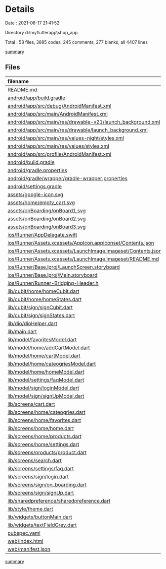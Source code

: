 # Details

Date : 2021-08-17 21:41:52

Directory d:\myflutterapp\shop_app

Total : 58 files,  3885 codes, 245 comments, 277 blanks, all 4407 lines

[summary](results.md)

## Files
| filename | language | code | comment | blank | total |
| :--- | :--- | ---: | ---: | ---: | ---: |
| [README.md](/README.md) | Markdown | 10 | 0 | 7 | 17 |
| [android/app/build.gradle](/android/app/build.gradle) | Groovy | 46 | 3 | 11 | 60 |
| [android/app/src/debug/AndroidManifest.xml](/android/app/src/debug/AndroidManifest.xml) | XML | 4 | 3 | 1 | 8 |
| [android/app/src/main/AndroidManifest.xml](/android/app/src/main/AndroidManifest.xml) | XML | 31 | 11 | 1 | 43 |
| [android/app/src/main/res/drawable-v21/launch_background.xml](/android/app/src/main/res/drawable-v21/launch_background.xml) | XML | 4 | 7 | 2 | 13 |
| [android/app/src/main/res/drawable/launch_background.xml](/android/app/src/main/res/drawable/launch_background.xml) | XML | 4 | 7 | 2 | 13 |
| [android/app/src/main/res/values-night/styles.xml](/android/app/src/main/res/values-night/styles.xml) | XML | 9 | 9 | 1 | 19 |
| [android/app/src/main/res/values/styles.xml](/android/app/src/main/res/values/styles.xml) | XML | 9 | 9 | 1 | 19 |
| [android/app/src/profile/AndroidManifest.xml](/android/app/src/profile/AndroidManifest.xml) | XML | 4 | 3 | 1 | 8 |
| [android/build.gradle](/android/build.gradle) | Groovy | 25 | 0 | 5 | 30 |
| [android/gradle.properties](/android/gradle.properties) | Properties | 3 | 0 | 1 | 4 |
| [android/gradle/wrapper/gradle-wrapper.properties](/android/gradle/wrapper/gradle-wrapper.properties) | Properties | 5 | 1 | 1 | 7 |
| [android/settings.gradle](/android/settings.gradle) | Groovy | 8 | 0 | 4 | 12 |
| [assets/google-icon.svg](/assets/google-icon.svg) | XML | 1 | 0 | 0 | 1 |
| [assets/home/empty_cart.svg](/assets/home/empty_cart.svg) | XML | 1 | 0 | 0 | 1 |
| [assets/onBoarding/onBoard1.svg](/assets/onBoarding/onBoard1.svg) | XML | 1 | 0 | 0 | 1 |
| [assets/onBoarding/onBoard2.svg](/assets/onBoarding/onBoard2.svg) | XML | 1 | 0 | 0 | 1 |
| [assets/onBoarding/onBoard3.svg](/assets/onBoarding/onBoard3.svg) | XML | 1 | 0 | 0 | 1 |
| [ios/Runner/AppDelegate.swift](/ios/Runner/AppDelegate.swift) | Swift | 12 | 0 | 2 | 14 |
| [ios/Runner/Assets.xcassets/AppIcon.appiconset/Contents.json](/ios/Runner/Assets.xcassets/AppIcon.appiconset/Contents.json) | JSON | 122 | 0 | 1 | 123 |
| [ios/Runner/Assets.xcassets/LaunchImage.imageset/Contents.json](/ios/Runner/Assets.xcassets/LaunchImage.imageset/Contents.json) | JSON | 23 | 0 | 1 | 24 |
| [ios/Runner/Assets.xcassets/LaunchImage.imageset/README.md](/ios/Runner/Assets.xcassets/LaunchImage.imageset/README.md) | Markdown | 3 | 0 | 2 | 5 |
| [ios/Runner/Base.lproj/LaunchScreen.storyboard](/ios/Runner/Base.lproj/LaunchScreen.storyboard) | XML | 36 | 1 | 1 | 38 |
| [ios/Runner/Base.lproj/Main.storyboard](/ios/Runner/Base.lproj/Main.storyboard) | XML | 25 | 1 | 1 | 27 |
| [ios/Runner/Runner-Bridging-Header.h](/ios/Runner/Runner-Bridging-Header.h) | C++ | 1 | 0 | 1 | 2 |
| [lib/cubit/home/homeCubit.dart](/lib/cubit/home/homeCubit.dart) | Dart | 217 | 0 | 30 | 247 |
| [lib/cubit/home/homeStates.dart](/lib/cubit/home/homeStates.dart) | Dart | 17 | 0 | 14 | 31 |
| [lib/cubit/sign/signCubit.dart](/lib/cubit/sign/signCubit.dart) | Dart | 56 | 0 | 8 | 64 |
| [lib/cubit/sign/signStates.dart](/lib/cubit/sign/signStates.dart) | Dart | 24 | 2 | 11 | 37 |
| [lib/dio/dioHelper.dart](/lib/dio/dioHelper.dart) | Dart | 69 | 0 | 9 | 78 |
| [lib/main.dart](/lib/main.dart) | Dart | 66 | 0 | 6 | 72 |
| [lib/model/favoritesModel.dart](/lib/model/favoritesModel.dart) | Dart | 51 | 0 | 8 | 59 |
| [lib/model/home/addCartModel.dart](/lib/model/home/addCartModel.dart) | Dart | 8 | 0 | 2 | 10 |
| [lib/model/home/cartModel.dart](/lib/model/home/cartModel.dart) | Dart | 51 | 0 | 7 | 58 |
| [lib/model/home/cateogriesModel.dart](/lib/model/home/cateogriesModel.dart) | Dart | 31 | 0 | 6 | 37 |
| [lib/model/home/homeModel.dart](/lib/model/home/homeModel.dart) | Dart | 56 | 0 | 10 | 66 |
| [lib/model/settings/faqModel.dart](/lib/model/settings/faqModel.dart) | Dart | 28 | 0 | 6 | 34 |
| [lib/model/sign/loginModel.dart](/lib/model/sign/loginModel.dart) | Dart | 30 | 0 | 4 | 34 |
| [lib/model/sign/signUpModel.dart](/lib/model/sign/signUpModel.dart) | Dart | 26 | 0 | 4 | 30 |
| [lib/screens/cart.dart](/lib/screens/cart.dart) | Dart | 419 | 2 | 5 | 426 |
| [lib/screens/home/cateogries.dart](/lib/screens/home/cateogries.dart) | Dart | 190 | 2 | 6 | 198 |
| [lib/screens/home/favorites.dart](/lib/screens/home/favorites.dart) | Dart | 138 | 30 | 4 | 172 |
| [lib/screens/home/home.dart](/lib/screens/home/home.dart) | Dart | 46 | 15 | 4 | 65 |
| [lib/screens/home/products.dart](/lib/screens/home/products.dart) | Dart | 431 | 119 | 10 | 560 |
| [lib/screens/home/settings.dart](/lib/screens/home/settings.dart) | Dart | 187 | 1 | 5 | 193 |
| [lib/screens/products/product.dart](/lib/screens/products/product.dart) | Dart | 312 | 4 | 5 | 321 |
| [lib/screens/search.dart](/lib/screens/search.dart) | Dart | 11 | 0 | 3 | 14 |
| [lib/screens/settings/faq.dart](/lib/screens/settings/faq.dart) | Dart | 117 | 0 | 5 | 122 |
| [lib/screens/sign/login.dart](/lib/screens/sign/login.dart) | Dart | 205 | 0 | 6 | 211 |
| [lib/screens/sign/on_boarding.dart](/lib/screens/sign/on_boarding.dart) | Dart | 123 | 0 | 5 | 128 |
| [lib/screens/sign/signUp.dart](/lib/screens/sign/signUp.dart) | Dart | 196 | 0 | 7 | 203 |
| [lib/sharedpreference/sharedpreference.dart](/lib/sharedpreference/sharedpreference.dart) | Dart | 26 | 0 | 7 | 33 |
| [lib/style/theme.dart](/lib/style/theme.dart) | Dart | 49 | 0 | 4 | 53 |
| [lib/widgets/buttonMain.dart](/lib/widgets/buttonMain.dart) | Dart | 50 | 0 | 3 | 53 |
| [lib/widgets/textFieldGrey.dart](/lib/widgets/textFieldGrey.dart) | Dart | 88 | 1 | 3 | 92 |
| [pubspec.yaml](/pubspec.yaml) | YAML | 76 | 0 | 16 | 92 |
| [web/index.html](/web/index.html) | HTML | 79 | 14 | 6 | 99 |
| [web/manifest.json](/web/manifest.json) | JSON | 23 | 0 | 1 | 24 |

[summary](results.md)